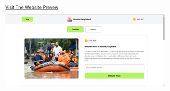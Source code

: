 [Visit The Website Prevew](https://imtiajsultan1.github.io/Website_Donation/)

![image alt](https://github.com/imtiajsultan1/Website_Donation/blob/main/Screenshot%202025-06-21%20000742.png?raw=true)
